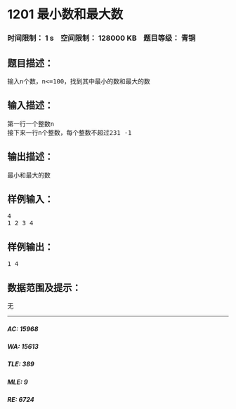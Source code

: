 # 1201 最小数和最大数   
### 时间限制： 1 s&nbsp;&nbsp;&nbsp;&nbsp;空间限制： 128000 KB&nbsp;&nbsp;&nbsp;&nbsp;题目等级： 青铜  
## 题目描述：  

<pre>
输入n个数，n<=100，找到其中最小的数和最大的数
</pre>
  
  
## 输入描述：  

<pre>
第一行一个整数n
接下来一行n个整数，每个整数不超过231 -1
</pre>
  
  
## 输出描述：  

<pre>
最小和最大的数
</pre>
  
  
## 样例输入：  

<pre>
4
1 2 3 4
</pre>
  
  
## 样例输出：  

<pre>
1 4
</pre>
  
  
## 数据范围及提示：  

<pre>
无
</pre>
  
  
***  

##### AC: 15968  
##### WA: 15613  
##### TLE: 389  
##### MLE: 9  
##### RE: 6724  
